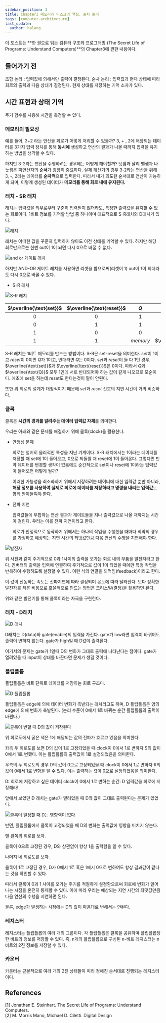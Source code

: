 ```yaml
---
sidebar_position: 3
title: Chapter3 메모리와 디스크의 핵심, 순차 논리
tags: [computer-architecture]
last_update:
  author: halang
---
```


이 포스트는 **한 권으로 읽는 컴퓨터 구조와 프로그래밍 (The Secret Life of Programs: Understand Computers)**의 Chapter3에 관한 내용이다.

## 들어가기 전

조합 논리 : 입력값에 의해서만 출력이 결정된다.
순차 논리 : 입력값과 현재 상태에 따라 회로의 출력과 다음 상태가 결정된다. 현재 상태를 저장하는 기억 소자가 있다.

## 시간 표현과 상태 기억

주기 함수를 사용해 시간을 측정할 수 있다.

### 메모리의 필요성

예를 들어, 3+2 라는 연산을 회로가 어떻게 처리할 수 있을까? 3, + , 2에 해당되는 데이터를 3가지 입력 장치를 통해 **동시에** 생성하고 연산의 결과가 나올 때까지 입력을 유지하는 방법을 생각할 수 있다.

하지만 3-2라는 연산을 수행하려는 경우에는 어떻게 해야할까? 덧셈과 달리 뺄셈과 나눗셈은 피연산자의 **순서**가 굉장히 중요하다. 실제 계산기의 경우 3-2라는 연산을 위해 3, -, 2라는 데이터를 **순차적**으로 입력한다. 따라서 내가 의도한 순서대로 연산이 가능하게 되며, 이렇게 생성된 데이터가 **메모리를 통해 회로 내에 유지된다.**

### 래치 - SR 래치

래치는 입력값을 외부로부터 꾸준히 입력받지 않더라도, 특정한 출력값을 유지할 수 있는 회로이다. 1비트 정보를 기억할 방법 중 하나이며 대표적으로 S-R래치와 D래치가 있다.

![래치](https://bugoverdose.github.io/static/9c4c401041cbe1d47f69c5670e1f7987/aeb78/or-gate-latch.png)

래치는 어떠한 값을 꾸준히 입력하지 않아도 이전 상태를 기억할 수 있다. 하지만 해당 회로만으로는 한번 out이 1이 되면 다시 0으로 바꿀 수 없다.

![and or 게이트 래치](https://bugoverdose.github.io/static/ce0eb5c7816f92b4addf0c24a6ac907c/a6d36/and-or-gate-latch.png)

하지만 AND-OR 게이트 래치를 사용하면 리셋을 함으로써(리셋이 1) out이 1이 되더라도 다시 0으로 바꿀 수 있다.

- S-R 래치

![S-R 래치](https://bugoverdose.github.io/static/7b643fcaceb7129332dd47c0b700ef88/98b6e/s-r-latch.png)

| $\overline{\text{set}}$ | $\overline{\text{reset}}$ |   $Q$    |   $\overline{\text{Q}}$    |
| :---------------------: | :-----------------------: | :------: | :------------------------: |
|            0            |             0             |    1     |             1              |
|            0            |             1             |    1     |             0              |
|            1            |             0             |    0     |             1              |
|            1            |             1             | $memory$ | $\overline{\text{memory}}$ |

S-R 래치는 1비트 메모리를 만드는 방법이다. S-R은 set-reset을 의미한다. $set$이 1이고 $reset$이 0이면 $Q$가 1이고, 반대라면 $Q$는 0이다.
$set$과 $reset$이 둘 다 1인 경우, $\overline{\text{set}}$과 $\overline{\text{reset}}$은 0이다. 따라서 $Q$와 $\overline{\text{Q}}$ 모두 1인데 서로 반대되어야 하는 값이 같게 나오므로 모순이다. 애초에 set을 하는데 reset도 한다는것이 말이 안된다.

또한 위 회로의 설계가 대칭적이기 때문에 $set$과 $reset$ 신호의 지연 시간이 거의 비슷하다.

### 클록

클록은 **시간의 경과를 알려주는 데이터 입력값 자체**를 의미한다.

우리는 아래와 같은 문제를 해결하기 위해 클록(clock)을 활용한다.

- 안정성 문제

  회로는 철저히 물리적인 특성을 지닌 기계이다. S-R 래치에서는 1이라는 데이터를 저장할 때 set에 1이 들어오고, 0으로 되돌릴 때 reset에 1이 들어온다. 그렇다면 만약 데이터를 변경할 생각이 없음에도 순간적으로 set이나 reset에 1이라는 입력값이 들어오면 어떻게 될까?

  이러한 가능성을 최소화하기 위해서 저장하려는 데이터에 대한 입력값 뿐만 아니라, **해당 정보를 사용하여 실제로 회로에 데이터를 저장하라고 명령을 내리는 입력값**도 함께 받아들여야 한다.

- 전파 지연

  입력값들에 부합하는 연산 결과가 게이트들을 지나 출력값으로 나올 때까지는 시간이 걸린다. 우리는 이를 전파 지연이라고 한다.

  회로가 안정적으로 동작하기 위해서는 하나의 작업을 수행했을 때마다 최악의 경우를 가정하고 예상되는 지연 시간의 최댓값만큼 다음 연산의 수행을 지연해야 한다.

![발진자](https://velog.velcdn.com/images%2Fyun2021%2Fpost%2Ff755cb8b-367b-4813-90d4-e99196b5f7d0%2F%EB%B0%9C%EC%8B%A0%EC%9E%90%20%EA%B7%B8%EB%A6%BC.png)

위 사진과 같이 주기적으로 0과 1사이의 출력을 오가는 회로 내의 부품을 발진자라고 한다. 인버터의 출력을 입력에 연결하여 주기적으로 값이 1이 되었을 때에만 특정 작업을 반복하여 수행하도록 설정할 수 있다. 이런 식의 연결을 되먹임(feedback)이라고 한다.

이 값이 진동하는 속도는 전파지연에 따라 결정되며 온도에 따라 달라진다. 보다 정확한 발진자를 적은 비용으로 효율적으로 만드는 방법은 크리스털(결정)을 활용하면 된다.

위와 같은 발전기를 통해 클록이라는 자극을 구현한다.

### 래치 - D래치

![D 래치](https://media.geeksforgeeks.org/wp-content/uploads/d_ltch.png)

D래치는 D(data)와 gate(enable)의 입력을 가진다. gate가 low라면 입력이 바뀌어도 출력이 변하지 않는다. gate가 high일 때 D값이 출력된다.

여기서의 문제는 gate가 1일때 D의 변화가 그대로 출력에 나타난다는 점이다. gate가 열려있을 때 input이 상태를 바꾼다면 문제가 생길 것이다.

### 플립플롭

플립플롭은 비트 단위로 데이터를 저장하는 회로 구조다.

![D 플립플롭](https://bugoverdose.github.io/static/828c51e178ab2af439055368e686c483/a6d36/d-flip-flop.png)

플립플롭은 edge에 의해 데이터 변화가 촉발되는 래치라고도 하며, D 플립플롭은 양의 edge에 의해 변화가 촉발된다. (논리 수준이 0에서 1로 바뀌는 순간 플립플롭의 출력이 바뀐다.)

![클록이 변할 때 D의 값이 저장된다](https://bugoverdose.github.io/static/67b2e6e9336cfced888421b1b4cc68ee/a6d36/edge-triggering-process.png)

위 회로도에서 굵은 색은 1에 해당되는 값의 전파가 흐르고 있음을 의미한다.

좌측 두 회로도를 보면 D의 값이 1로 고정되었을 때 clock이 0에서 1로 변하자 S의 값이 0에서 1로 변했다. 이는 플립플롭의 출력값이 1로 설정되었음을 의미한다.

우측의 두 회로도의 경우 D의 값이 0으로 고정되었을 때 clock이 0에서 1로 변하자 R의 값이 0에서 1로 변함을 알 수 있다. 이는 출력하는 값이 0으로 설정되었음을 의미한다.

D: 회로에 저장하고 싶은 데이터
clock이 0에서 1로 변하는 순간: D 입력값을 회로에 저장해라!

앞에서 보았던 D 래치는 gate가 열려있을 때 D의 값이 그대로 출력된다는 문제가 있었다.

![클록이 일정할 때 D는 영향력이 없다](https://bugoverdose.github.io/static/545905e6ff2ef894d2f911879ce9b420/a6d36/d-powerless.png)

반면, 플립플롭에서 클록이 고정되었을 때 D의 변화는 출력값에 영향을 미치지 않는다.

맨 왼쪽의 회로를 보자.

클록이 0으로 고정된 경우, D와 상관없이 항상 1을 출력함을 알 수 있다.

나머지 네 회로도를 보자.

클록이 1로 고정된 경우, D가 0에서 1로 혹은 1에서 0으로 변하여도 항상 결과값이 같다는 것을 확인할 수 있다.

따라서 클록이 0과 1 사이를 오가는 주기를 적절하게 설정함으로써 회로에 변화가 일어나는 시점을 온전히 통제할 수 있다. 이에 따라 우리는 예상되는 지연 시간의 최댓값만큼 다음 연산의 수행을 지연하면 된다.

물론, edge가 발생하는 시점에는 D의 값이 마음대로 변해서는 안된다.

### 레지스터

레지스터는 플립플롭의 여러 개의 그룹이다. 각 플립플롭은 클록을 공유하며 플립플롭당 한 비트의 정보를 저장할 수 있다. 즉, n개의 플립플롭으로 구성된 n-비트 레지스터는 n 비트의 2진 정보를 저장할 수 있다.

### 카운터

카운터는 근본적으로 여러 개의 2진 상태들이 미리 정해진 순서대로 진행되는 레지스터이다.

## References

[1] Jonathan E. Steinhart. The Secret Life of Programs: Understand Computers.  
[2] M. Morris Mano, Michael D. Ciletti. Digital Design
